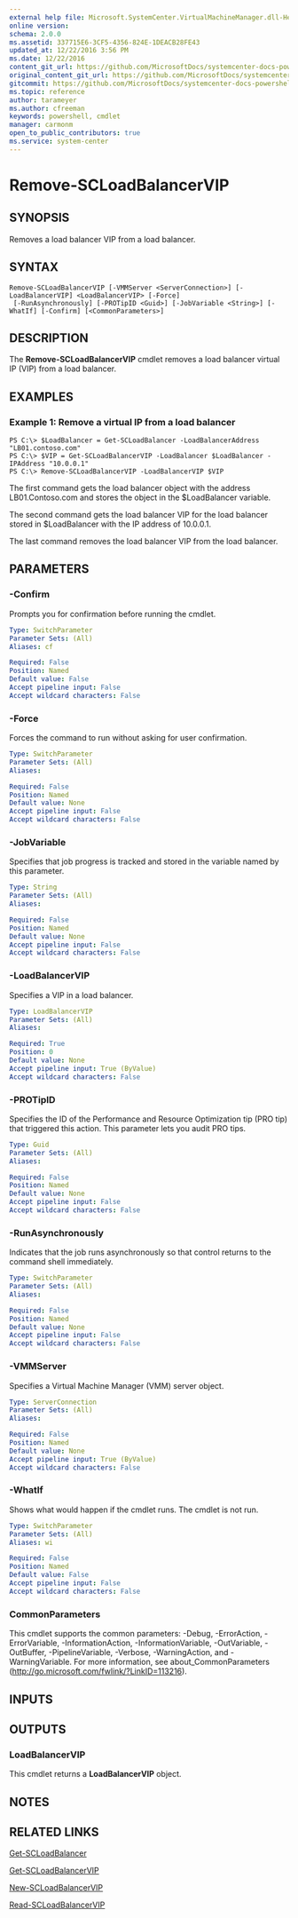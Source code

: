 ```yaml
---
external help file: Microsoft.SystemCenter.VirtualMachineManager.dll-Help.xml
online version: 
schema: 2.0.0
ms.assetid: 337715E6-3CF5-4356-824E-1DEACB28FE43
updated_at: 12/22/2016 3:56 PM
ms.date: 12/22/2016
content_git_url: https://github.com/MicrosoftDocs/systemcenter-docs-powershell/blob/live/systemcenter-cmdlets/SystemCenter2016/VirtualMachineManager/vlatest/Remove-SCLoadBalancerVIP.md
original_content_git_url: https://github.com/MicrosoftDocs/systemcenter-docs-powershell/blob/live/systemcenter-cmdlets/SystemCenter2016/VirtualMachineManager/vlatest/Remove-SCLoadBalancerVIP.md
gitcommit: https://github.com/MicrosoftDocs/systemcenter-docs-powershell/blob/96e5647587661652225fbdd2c797cd4d59d542bc/systemcenter-cmdlets/SystemCenter2016/VirtualMachineManager/vlatest/Remove-SCLoadBalancerVIP.md
ms.topic: reference
author: tarameyer
ms.author: cfreeman
keywords: powershell, cmdlet
manager: carmonm
open_to_public_contributors: true
ms.service: system-center
---
```


# Remove-SCLoadBalancerVIP

## SYNOPSIS
Removes a load balancer VIP from a load balancer.

## SYNTAX

```
Remove-SCLoadBalancerVIP [-VMMServer <ServerConnection>] [-LoadBalancerVIP] <LoadBalancerVIP> [-Force]
 [-RunAsynchronously] [-PROTipID <Guid>] [-JobVariable <String>] [-WhatIf] [-Confirm] [<CommonParameters>]
```

## DESCRIPTION
The **Remove-SCLoadBalancerVIP** cmdlet removes a load balancer virtual IP (VIP) from a load balancer.

## EXAMPLES

### Example 1: Remove a virtual IP from a load balancer
```
PS C:\> $LoadBalancer = Get-SCLoadBalancer -LoadBalancerAddress "LB01.contoso.com"
PS C:\> $VIP = Get-SCLoadBalancerVIP -LoadBalancer $LoadBalancer -IPAddress "10.0.0.1"
PS C:\> Remove-SCLoadBalancerVIP -LoadBalancerVIP $VIP
```

The first command gets the load balancer object with the address LB01.Contoso.com and stores the object in the $LoadBalancer variable.

The second command gets the load balancer VIP for the load balancer stored in $LoadBalancer with the IP address of 10.0.0.1.

The last command removes the load balancer VIP from the load balancer.

## PARAMETERS

### -Confirm
Prompts you for confirmation before running the cmdlet.

```yaml
Type: SwitchParameter
Parameter Sets: (All)
Aliases: cf

Required: False
Position: Named
Default value: False
Accept pipeline input: False
Accept wildcard characters: False
```

### -Force
Forces the command to run without asking for user confirmation.

```yaml
Type: SwitchParameter
Parameter Sets: (All)
Aliases: 

Required: False
Position: Named
Default value: None
Accept pipeline input: False
Accept wildcard characters: False
```

### -JobVariable
Specifies that job progress is tracked and stored in the variable named by this parameter.

```yaml
Type: String
Parameter Sets: (All)
Aliases: 

Required: False
Position: Named
Default value: None
Accept pipeline input: False
Accept wildcard characters: False
```

### -LoadBalancerVIP
Specifies a VIP in a load balancer.

```yaml
Type: LoadBalancerVIP
Parameter Sets: (All)
Aliases: 

Required: True
Position: 0
Default value: None
Accept pipeline input: True (ByValue)
Accept wildcard characters: False
```

### -PROTipID
Specifies the ID of the Performance and Resource Optimization tip (PRO tip) that triggered this action.
This parameter lets you audit PRO tips.

```yaml
Type: Guid
Parameter Sets: (All)
Aliases: 

Required: False
Position: Named
Default value: None
Accept pipeline input: False
Accept wildcard characters: False
```

### -RunAsynchronously
Indicates that the job runs asynchronously so that control returns to the command shell immediately.

```yaml
Type: SwitchParameter
Parameter Sets: (All)
Aliases: 

Required: False
Position: Named
Default value: None
Accept pipeline input: False
Accept wildcard characters: False
```

### -VMMServer
Specifies a Virtual Machine Manager (VMM) server object.

```yaml
Type: ServerConnection
Parameter Sets: (All)
Aliases: 

Required: False
Position: Named
Default value: None
Accept pipeline input: True (ByValue)
Accept wildcard characters: False
```

### -WhatIf
Shows what would happen if the cmdlet runs.
The cmdlet is not run.

```yaml
Type: SwitchParameter
Parameter Sets: (All)
Aliases: wi

Required: False
Position: Named
Default value: False
Accept pipeline input: False
Accept wildcard characters: False
```

### CommonParameters
This cmdlet supports the common parameters: -Debug, -ErrorAction, -ErrorVariable, -InformationAction, -InformationVariable, -OutVariable, -OutBuffer, -PipelineVariable, -Verbose, -WarningAction, and -WarningVariable. For more information, see about_CommonParameters (http://go.microsoft.com/fwlink/?LinkID=113216).

## INPUTS

## OUTPUTS

### LoadBalancerVIP
This cmdlet returns a **LoadBalancerVIP** object.

## NOTES

## RELATED LINKS

[Get-SCLoadBalancer](xref:SystemCenter2016/VirtualMachineManager/vlatest/Get-SCLoadBalancer.md)

[Get-SCLoadBalancerVIP](xref:SystemCenter2016/VirtualMachineManager/vlatest/Get-SCLoadBalancerVIP.md)

[New-SCLoadBalancerVIP](xref:SystemCenter2016/VirtualMachineManager/vlatest/New-SCLoadBalancerVIP.md)

[Read-SCLoadBalancerVIP](xref:SystemCenter2016/VirtualMachineManager/vlatest/Read-SCLoadBalancerVIP.md)

